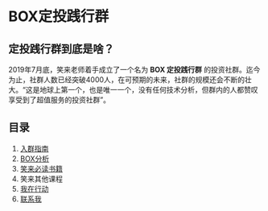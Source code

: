# BOX定投践行群

## 定投践行群到底是啥？
2019年7月底，笑来老师着手成立了一个名为 **BOX 定投践行群** 的投资社群。迄今为止，社群人数已经突破4000人，在可预期的未来，社群的规模还会不断的壮大。“这是地球上第一个，也是唯一一个，没有任何技术分析，但群内的人都赞叹享受到了超值服务的投资社群”。



## 目录

1. [入群指南](https://github.com/BobbyLH/Guide-for-BOX-Regular-Investment-Group/tree/master/%E5%85%A5%E7%BE%A4%E6%8C%87%E5%8D%97)
2. [BOX分析](https://github.com/BobbyLH/Guide-for-BOX-Regular-Investment-Group/tree/master/BOX%E5%88%86%E6%9E%90)
3. [笑来必读书籍](https://github.com/BobbyLH/Guide-for-BOX-Regular-Investment-Group/tree/master/%E7%AC%91%E6%9D%A5%E5%BF%85%E8%AF%BB%E4%B9%A6%E7%B1%8D)
4. 笑来其他课程
5. [我在行动](https://github.com/BobbyLH/Guide-for-BOX-Regular-Investment-Group/tree/master/%E6%88%91%E5%9C%A8%E8%A1%8C%E5%8A%A8)
6. [联系我](https://github.com/BobbyLH/Guide-for-BOX-Regular-Investment-Group/tree/master/%E8%81%94%E7%B3%BB%E6%88%91)

